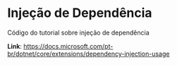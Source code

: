 # Injeção de Dependência

Código do tutorial sobre injeção de dependência

**Link**: https://docs.microsoft.com/pt-br/dotnet/core/extensions/dependency-injection-usage
